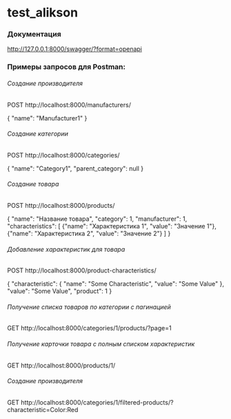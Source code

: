 # test_alikson
### Документация
http://127.0.0.1:8000/swagger/?format=openapi

### Примеры запросов для Postman:
###### Создание производителя
POST http://localhost:8000/manufacturers/

{
    "name": "Manufacturer1"
}
###### Создание категории
POST http://localhost:8000/categories/

{
  "name": "Category1",
  "parent_category": null
}

###### Создание товара
POST http://localhost:8000/products/

{
    "name": "Название товара",
    "category": 1, 
    "manufacturer": 1, 
    "characteristics": [
        {"name": "Характеристика 1", "value": "Значение 1"},
        {"name": "Характеристика 2", "value": "Значение 2"}
    ]
}

###### Добавление характеристик для товара
POST http://localhost:8000/product-characteristics/

{
  "characteristic": {
    "name": "Some Characteristic",
    "value": "Some Value"
  },
  "value": "Some Value",
  "product": 1
}

###### Получение списка товаров по категории с пагинацией
GET http://localhost:8000/categories/1/products/?page=1


###### Получение карточки товара с полным списком характеристик
GET http://localhost:8000/products/1/


###### Создание производителя
GET http://localhost:8000/categories/1/filtered-products/?characteristic=Color:Red
